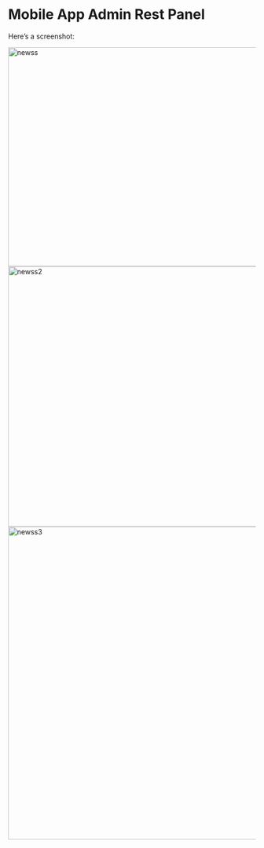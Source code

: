 # Mobile App Admin Rest Panel
Here’s a screenshot:

<img width="1355" height="446" alt="newss" src="https://github.com/user-attachments/assets/08948040-a36a-48b1-bc78-ffbb1cc83021" />  

<br/>

<img width="1085" height="530" alt="newss2" src="https://github.com/user-attachments/assets/7300e6cd-ba50-4f5c-a9a6-194e1cd8b6f2" />  

<br/>

<img width="1356" height="637" alt="newss3" src="https://github.com/user-attachments/assets/2e8488ac-b305-4b7e-abaf-299743abff1f" />

